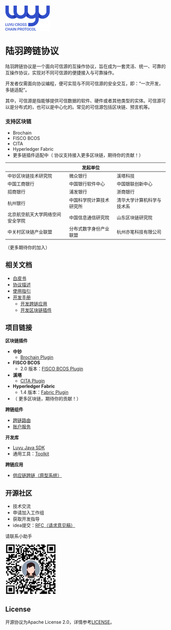 ![](./doc/img/logo_nor.svg)

# 陆羽跨链协议

陆羽跨链协议是一个面向可信源的互操作协议，旨在成为一套灵活、统一、可靠的互操作协议，实现对不同可信源的便捷接入与可靠操作。

开发者仅需面向协议编程，便可实现与不同可信源的安全交互，即：“一次开发，多链适配”。

其中，可信源是指能够提供可信数据的软件、硬件或者其他类型的实体。可信源可以是分布式的，也可以是中心化的。常见的可信源包括区块链、预言机等。

### 支持区块链

* Brochain
* FISCO BCOS
* CITA
* Hyperledger Fabric
* 更多链插件适配中（ 协议支持接入更多区块链，期待你的贡献！）

|                                  | 发起单位                 |                            |
| -------------------------------- | ------------------------ | -------------------------- |
| 中钞区块链技术研究院             | 微众银行                 | 溪塔科技                   |
| 中国工商银行                     | 中国银行软件中心         | 中国银联创新中心           |
| 招商银行                         | 浦发银行                 | 浙商银行                   |
| 杭州银行                         | 中国科学院计算技术研究所 | 清华大学计算机科学与技术系 |
| 北京航空航天大学网络空间安全学院 | 中国信息通信研究院       | 山东区块链研究院           |
| 中关村区块链产业联盟             | 分布式数字身份产业联盟   | 杭州亦笔科技有限公司       |

（更多期待你的加入）

## 相关文档

* [白皮书](./doc/white-paper.pdf)
* [协议描述](./doc/description.md)
* [使用指引](./doc/manual.md)
* [开发手册](doc/develop.md)
  * [开发跨链应用](doc/develop.md#开发跨链应用)
  * [开发区块链插件](doc/develop.md#开发区块链插件)

## 项目链接

**区块链插件**

* **中钞**
  * [Brochain Plugin](https://gitee.com/luyu-community/brochain-plugin)
* **FISCO BCOS**
  * 2.0 版本：[FISCO BCOS Plugin](https://gitee.com/luyu-community/fisco-bcos-plugin) 
* **溪塔**
  * [CITA Plugin](https://gitee.com/luyu-community/cita-plugin)
* **Hyperledger Fabric**
  * 1.4 版本：[Fabric Plugin](https://gitee.com/luyu-community/fabric-plugin)
* （ 更多区块链，期待你的贡献！）

**跨链组件**

* [跨链路由](https://gitee.com/luyu-community/router)
* [账户服务](https://gitee.com/luyu-community/account-manager)

**开发库**

* [Luyu Java SDK](https://gitee.com/luyu-community/luyu-java-sdk)
* 通用工具：[Toolkit](https://gitee.com/luyu-community/toolkit)

**跨链应用**

* [供应链跨链（原型系统）](https://gitee.com/luyu-community/cross-supply-chain)

## 开源社区

* 技术交流
* 申请加入工作组
* 获取开发指导
* idea提交：[RFC（请求意见稿）](https://gitee.com/luyu-community/rfcs)

请联系小助手

<img src="doc/img/qr_code.png"  />

## License

开源协议为Apache License 2.0，详情参考[LICENSE](./LICENSE)。

